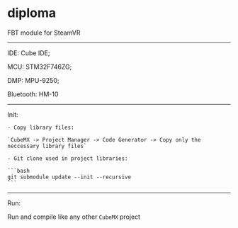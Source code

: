 # diploma
FBT module for SteamVR

---

IDE:        Cube IDE;

MCU:        STM32F746ZG;

DMP:        MPU-9250;

Bluetooth:  HM-10

---

Init:

    - Copy library files:

    `CubeMX -> Project Manager -> Code Generator -> Copy only the neccessary library files`

    - Git clone used in project libraries:

    ```bash
    git submodule update --init --recursive
    ```

---

Run:

Run and compile like any other `CubeMX` project
